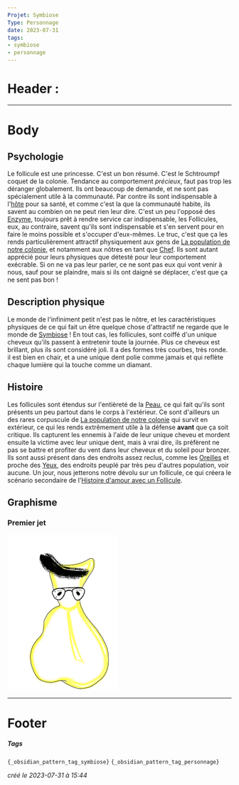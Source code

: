 ```yaml
---
Projet: Symbiose
Type: Personnage
date: 2023-07-31
tags:
- symbiose
- personnage
---
```

   
# Header :   
   
   
-------------------------------------------------------------------------------   
# Body   
   
## Psychologie   
   
Le follicule est une princesse. C'est un bon résumé. C'est le Schtroumpf coquet de la colonie. Tendance au comportement *précieux*, faut pas trop les déranger globalement. Ils ont beaucoup de demande, et ne sont pas spécialement utile à la communauté. Par contre ils sont indispensable à l'[hôte](/not_created.md) pour sa santé, et comme c'est la que la communauté habite, ils savent au combien on ne peut rien leur dire. C'est un peu l'opposé des [Enzyme](../../../../../Cr%C3%A9ations/Symbiose/GameDesign/Sc%C3%A9nario/Personnages/Enzyme.md), toujours prêt à rendre service car indispensable, les Follicules, eux, au contraire, savent qu'ils sont indispensable et s'en servent pour en faire le moins possible et s'occuper d'eux-mêmes. Le truc, c'est que ça les rends particulièrement attractif physiquement aux gens de [La population de notre colonie](/not_created.md), et notamment aux nôtres en tant que [Chef](../../../../../Cr%C3%A9ations/Symbiose/GameDesign/Sc%C3%A9nario/Personnages/Chef.md). Ils sont autant apprécié pour leurs physiques que détesté pour leur comportement exécrable. Si on ne va pas leur parler, ce ne sont pas eux qui vont venir à nous, sauf pour se plaindre, mais si ils ont daigné se déplacer, c'est que ça ne sent pas bon !    
## Description physique   
   
Le monde de l'infiniment petit n'est pas le nôtre, et les caractéristiques physiques de ce qui fait un être quelque chose d'attractif ne regarde que le monde de [Symbiose](../../../../../index.md) ! En tout cas, les follicules, sont coiffé d'un unique cheveux qu'ils passent à entretenir toute la journée. Plus ce cheveux est brillant, plus ils sont considéré joli. Il a des formes très courbes, très ronde. il est bien en chair, et a une unique dent polie comme jamais et qui reflète chaque lumière qui la touche comme un diamant.    
## Histoire   
   
Les follicules sont étendus sur l'entièreté de la [Peau](../../../../../Cr%C3%A9ations/Symbiose/GameDesign/Sc%C3%A9nario/Lieux/Peau.md), ce qui fait qu'ils sont présents un peu partout dans le corps à l'extérieur. Ce sont d'ailleurs un des rares corpuscule de [La population de notre colonie](/not_created.md) qui survit en extérieur, ce qui les rends extrêmement utile à la défense **avant** que ça soit critique. Ils capturent les ennemis à l'aide de leur unique cheveu et mordent ensuite la victime avec leur unique dent, mais à vrai dire, ils préfèrent ne pas se battre et profiter du vent dans leur cheveux et du soleil pour bronzer. Ils sont aussi présent dans des endroits assez reclus, comme les [Oreilles](../../../../../Cr%C3%A9ations/Symbiose/GameDesign/Sc%C3%A9nario/Lieux/Oreilles.md) et proche des [Yeux](../../../../../Cr%C3%A9ations/Symbiose/GameDesign/Sc%C3%A9nario/Lieux/Yeux.md), des endroits peuplé par très peu d'autres population, voir aucune. Un jour, nous jetterons notre dévolu sur un follicule, ce qui créera le scénario secondaire de l'[Histoire d'amour avec un Follicule](../../../../../Cr%C3%A9ations/Symbiose/GameDesign/Sc%C3%A9nario/Histoire/Secondaires/Histoire%20d%27amour%20avec%20un%20Follicule.md).   
   
## Graphisme   
### Premier jet   
![](../../../../../z-Ressources/Images/Symbiose/Personnages/Follicule.png)   
   
   
---------------------------------------------------------------------------   
# Footer   
   
##### Tags   
`{_obsidian_pattern_tag_symbiose}` `{_obsidian_pattern_tag_personnage}`    
   
*créé le 2023-07-31 à 15:44*